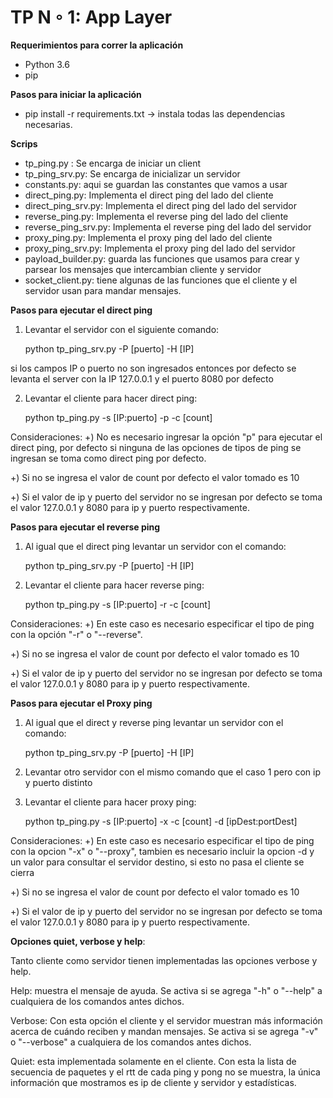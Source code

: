 # TP N ◦ 1: App Layer

**Requerimientos para correr la aplicación**
* Python 3.6
* pip

**Pasos para  iniciar la aplicación**

* pip install -r requirements.txt -> instala todas las dependencias necesarias.

**Scrips**
* tp_ping.py : Se encarga de iniciar un client
* tp_ping_srv.py: Se encarga de inicializar un servidor
* constants.py: aqui se guardan las constantes que vamos a usar
* direct_ping.py: Implementa el direct ping del lado del cliente
* direct_ping_srv.py: Implementa el direct ping del lado del servidor
* reverse_ping.py: Implementa el reverse ping del lado del cliente
* reverse_ping_srv.py: Implementa el reverse ping del lado del servidor
* proxy_ping.py: Implementa el proxy ping del lado del cliente
* proxy_ping_srv.py: Implementa el proxy ping del lado del servidor
* payload_builder.py: guarda las funciones que usamos para crear y parsear los mensajes que intercambian cliente y servidor
* socket_client.py: tiene algunas de las funciones que el cliente y el servidor usan para mandar mensajes.

**Pasos para ejecutar el direct ping**

1) Levantar el servidor con el siguiente comando:

    python tp_ping_srv.py -P [puerto] -H [IP]

si los campos IP o puerto no son ingresados entonces por defecto se levanta el server con
la IP 127.0.0.1 y el puerto 8080 por defecto

2) Levantar el cliente para hacer direct ping:

    python tp_ping.py -s [IP:puerto] -p -c [count]

Consideraciones:
 +) No es necesario ingresar la opción "p" para ejecutar el direct ping, por defecto si ninguna
de las opciones de tipos de ping se ingresan se toma como direct ping por defecto.

 +) Si no se ingresa el valor de count por defecto el valor tomado es 10

 +) Si el valor de ip y puerto del servidor no se ingresan por defecto se toma el valor 127.0.0.1 y 8080 para ip y puerto respectivamente.

**Pasos para ejecutar el reverse ping**

1) Al igual que el direct ping levantar un servidor con el comando:

    python tp_ping_srv.py -P [puerto] -H [IP]


2) Levantar el cliente para hacer reverse ping:

    python tp_ping.py -s [IP:puerto] -r -c [count]

Consideraciones:
 +) En este caso es necesario especificar el tipo de ping con la opción "-r" o "--reverse".

 +) Si no se ingresa el valor de count por defecto el valor tomado es 10

 +) Si el valor de ip y puerto del servidor no se ingresan por defecto se toma el valor 127.0.0.1 y 8080 para ip y puerto respectivamente.

**Pasos para ejecutar el Proxy ping**

1) Al igual que el direct y reverse ping levantar un servidor con el comando:

    python tp_ping_srv.py -P [puerto] -H [IP]

2) Levantar otro servidor con el mismo comando que el caso 1 pero con ip y puerto distinto


3) Levantar el cliente para hacer proxy ping:

    python tp_ping.py -s [IP:puerto] -x -c [count] -d [ipDest:portDest]

Consideraciones:
 +) En este caso es necesario especificar el tipo de ping con la opcion "-x" o "--proxy", tambien es necesario incluir la opcion -d y un valor para consultar el servidor destino, si esto no pasa el cliente se cierra

 +) Si no se ingresa el valor de count por defecto el valor tomado es 10

 +) Si el valor de ip y puerto del servidor no se ingresan por defecto se toma el valor 127.0.0.1 y 8080 para ip y puerto respectivamente.

**Opciones quiet, verbose y help**:

Tanto cliente como servidor tienen implementadas las opciones verbose y help.

Help: muestra el mensaje de ayuda. Se activa si se agrega "-h" o "--help" a cualquiera de los comandos antes dichos.

Verbose: Con esta opción el cliente y el servidor muestran más información acerca de cuándo reciben y mandan mensajes.  Se activa si se agrega "-v" o "--verbose" a cualquiera de los comandos antes dichos.

Quiet: esta implementada solamente en el cliente. Con esta la lista de secuencia de paquetes y el rtt de cada ping y pong no se muestra, la única información que mostramos es ip de cliente y servidor y estadísticas.

